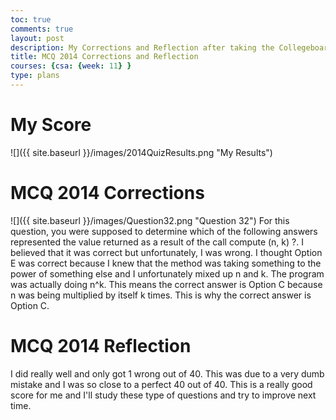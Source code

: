 ```yaml
---
toc: true
comments: true
layout: post
description: My Corrections and Reflection after taking the Collegeboard MCQ 2014 Test
title: MCQ 2014 Corrections and Reflection
courses: {csa: {week: 11} }
type: plans
---
```


# My Score
![]({{ site.baseurl }}/images/2014QuizResults.png "My Results")


# MCQ 2014 Corrections
![]({{ site.baseurl }}/images/Question32.png "Question 32")
For this question, you were supposed to determine which of the following answers represented the value returned as a result of the call compute (n, k) ?. I believed that it was correct but unfortunately, I was wrong. I thought Option E was correct because I knew that the method was taking something to the power of something else and I unfortunately mixed up n and k. The program was actually doing n^k. This means the correct answer is Option C because n was being multiplied by itself k times. This is why the correct answer is Option C.

# MCQ 2014 Reflection
I did really well and only got 1 wrong out of 40. This was due to a very dumb mistake and I was so close to a perfect 40 out of 40. This is a really good score for me and I'll study these type of questions and try to improve next time.